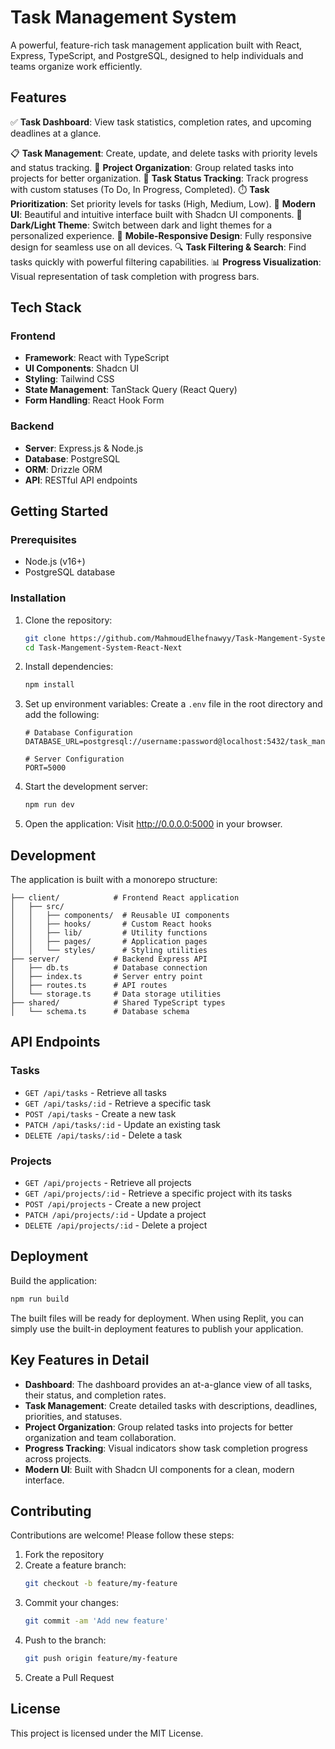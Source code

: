 
# Task Management System

A powerful, feature-rich task management application built with React, Express, TypeScript, and PostgreSQL, designed to help individuals and teams organize work efficiently.

## Features

✅ **Task Dashboard**: View task statistics, completion rates, and upcoming deadlines at a glance.

📋 **Task Management**: Create, update, and delete tasks with priority levels and status tracking.
📂 **Project Organization**: Group related tasks into projects for better organization.
🔄 **Task Status Tracking**: Track progress with custom statuses (To Do, In Progress, Completed).
⏱️ **Task Prioritization**: Set priority levels for tasks (High, Medium, Low).
🎨 **Modern UI**: Beautiful and intuitive interface built with Shadcn UI components.
🌙 **Dark/Light Theme**: Switch between dark and light themes for a personalized experience.
📱 **Mobile-Responsive Design**: Fully responsive design for seamless use on all devices.
🔍 **Task Filtering & Search**: Find tasks quickly with powerful filtering capabilities.
📊 **Progress Visualization**: Visual representation of task completion with progress bars.

## Tech Stack

### Frontend
- **Framework**: React with TypeScript
- **UI Components**: Shadcn UI
- **Styling**: Tailwind CSS
- **State Management**: TanStack Query (React Query)
- **Form Handling**: React Hook Form

### Backend
- **Server**: Express.js & Node.js
- **Database**: PostgreSQL
- **ORM**: Drizzle ORM
- **API**: RESTful API endpoints

## Getting Started

### Prerequisites
- Node.js (v16+)
- PostgreSQL database

### Installation

1. Clone the repository:
   ```bash
   git clone https://github.com/MahmoudElhefnawyy/Task-Mangement-System-React-Next.git
   cd Task-Mangement-System-React-Next
   ```

2. Install dependencies:
   ```bash
   npm install
   ```

3. Set up environment variables:
   Create a `.env` file in the root directory and add the following:
   ```
   # Database Configuration
   DATABASE_URL=postgresql://username:password@localhost:5432/task_management
   
   # Server Configuration
   PORT=5000
   ```

4. Start the development server:
   ```bash
   npm run dev
   ```

5. Open the application:
   Visit http://0.0.0.0:5000 in your browser.

## Development

The application is built with a monorepo structure:

```
├── client/            # Frontend React application
│   ├── src/
│   │   ├── components/  # Reusable UI components
│   │   ├── hooks/       # Custom React hooks
│   │   ├── lib/         # Utility functions
│   │   ├── pages/       # Application pages
│   │   └── styles/      # Styling utilities
├── server/            # Backend Express API
│   ├── db.ts          # Database connection
│   ├── index.ts       # Server entry point
│   ├── routes.ts      # API routes
│   └── storage.ts     # Data storage utilities
├── shared/            # Shared TypeScript types
│   └── schema.ts      # Database schema
```

## API Endpoints

### Tasks
- `GET /api/tasks` - Retrieve all tasks
- `GET /api/tasks/:id` - Retrieve a specific task
- `POST /api/tasks` - Create a new task
- `PATCH /api/tasks/:id` - Update an existing task
- `DELETE /api/tasks/:id` - Delete a task

### Projects
- `GET /api/projects` - Retrieve all projects
- `GET /api/projects/:id` - Retrieve a specific project with its tasks
- `POST /api/projects` - Create a new project
- `PATCH /api/projects/:id` - Update a project
- `DELETE /api/projects/:id` - Delete a project

## Deployment

Build the application:
```bash
npm run build
```

The built files will be ready for deployment. When using Replit, you can simply use the built-in deployment features to publish your application.

## Key Features in Detail

- **Dashboard**: The dashboard provides an at-a-glance view of all tasks, their status, and completion rates.
- **Task Management**: Create detailed tasks with descriptions, deadlines, priorities, and statuses.
- **Project Organization**: Group related tasks into projects for better organization and team collaboration.
- **Progress Tracking**: Visual indicators show task completion progress across projects.
- **Modern UI**: Built with Shadcn UI components for a clean, modern interface.

## Contributing

Contributions are welcome! Please follow these steps:

1. Fork the repository
2. Create a feature branch:
   ```bash
   git checkout -b feature/my-feature
   ```
3. Commit your changes:
   ```bash
   git commit -am 'Add new feature'
   ```
4. Push to the branch:
   ```bash
   git push origin feature/my-feature
   ```
5. Create a Pull Request

## License

This project is licensed under the MIT License.

